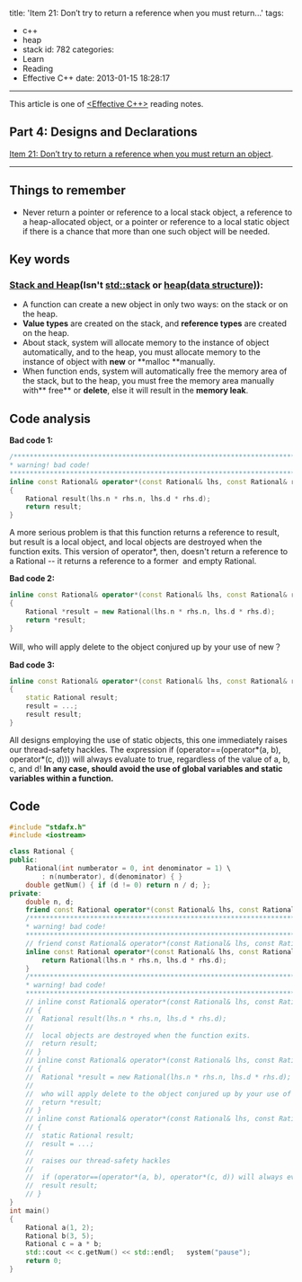 title: 'Item 21: Don’t try to return a reference when you must return...'
tags:
  - c++
  - heap
  - stack
id: 782
categories:
  - Learn
  - Reading
  - Effective C++
date: 2013-01-15 18:28:17
---

This article is one of [&lt;Effective C++&gt;](http://www.yekezhong.com/844 "《Effective C++》阅读笔记 (系列)") reading notes.

## Part 4: Designs and Declarations

[Item 21: Don’t try to return a reference when you must return an object](http://www.yekezhong.com/782 "Item 21: Don’t try to return a reference when you must return an object").

* * *

## Things to remember

*   Never return a pointer or reference to a local stack object, a reference to a heap-allocated object, or a pointer or reference to a local static object if there is a chance that more than one such object will be needed.

## Key words

### [Stack and Heap](http://www.learncpp.com/cpp-tutorial/79-the-stack-and-the-heap/ "The stack and the heap")(Isn't [std::stack](http://www.cplusplus.com/reference/stack/stack/ "LIFO stack") or [heap(data structure)](http://en.wikipedia.org/wiki/Heap_(data_structure) "heap(data structure)")):

*   A function can create a new object in only two ways: on the stack or on the heap.
*   **Value types** are created on the stack, and **reference types** are created on the heap.
*   About stack, system will allocate memory to the instance of object automatically, and to the heap, you must allocate memory to the instance of object with **new** or **malloc **manually.
*   When function ends, system will automatically free the memory area of the stack, but to the heap, you must free the memory area manually with** free** or **delete**, else it will result in the **memory leak**.

## Code analysis

**Bad code 1:**

``` c++
/************************************************************************
* warning! bad code!
************************************************************************/
inline const Rational& operator*(const Rational& lhs, const Rational& rhs) 
{
	Rational result(lhs.n * rhs.n, lhs.d * rhs.d);
 	return result;
}
```

A more serious problem is that this function returns a reference to result, but result is a local object, and local objects are destroyed when the function exits. This version of operator*, then, doesn't return a reference to a Rational -- it returns a reference to a former  and empty Rational.

**Bad code 2:**

``` c++
inline const Rational& operator*(const Rational& lhs, const Rational& rhs)
{
	Rational *result = new Rational(lhs.n * rhs.n, lhs.d * rhs.d);
 	return *result;
}
```

Will, who will apply delete to the object conjured up by your use of new？

**Bad code 3:**

``` c++
inline const Rational& operator*(const Rational& lhs, const Rational& rhs)
{
	static Rational result;
 	result = ...;
 	result result;
}
```
All designs employing the use of static objects, this one immediately raises our thread-safety hackles.
The expression if (operator==(operator*(a, b), operator*(c, d))) will always evaluate to true, regardless of the value of a, b, c, and d!
**In any case, should avoid the use of global variables and static variables within a function.**

## Code

``` c++
#include "stdafx.h" 
#include <iostream> 

class Rational { 
public: 
	Rational(int numberator = 0, int denominator = 1) \
 		: n(numberator), d(denominator) { } 
	double getNum() { if (d != 0) return n / d; };
private: 
	double n, d;
 	friend const Rational operator*(const Rational& lhs, const Rational &rhs);
 	/**********************************************************************
	* warning! bad code!
	**********************************************************************/
 	// friend const Rational& operator*(const Rational& lhs, const Rational &rhs); }; 
	inline const Rational operator*(const Rational& lhs, const Rational& rhs) { 
		return Rational(lhs.n * rhs.n, lhs.d * rhs.d);
	} 
	/************************************************************************ 
	* warning! bad code!
	************************************************************************/
	// inline const Rational& operator*(const Rational& lhs, const Rational& rhs)
	// {
	// 	Rational result(lhs.n * rhs.n, lhs.d * rhs.d);
	// 
	// 	local objects are destroyed when the function exits.
	// 	return result; 
	// } 
	// inline const Rational& operator*(const Rational& lhs, const Rational& rhs) 
	// { 
	// 	Rational *result = new Rational(lhs.n * rhs.n, lhs.d * rhs.d); 
	// 
	// 	who will apply delete to the object conjured up by your use of new ? 
	// 	return *result; 
	// } 
	// inline const Rational& operator*(const Rational& lhs, const Rational& rhs) 
	// { 
	// 	static Rational result; 
	// 	result = ...; 
	// 
	// 	raises our thread-safety hackles 
	// 
	// 	if (operator==(operator*(a, b), operator*(c, d)) will always evaluate to true 
	// 	result result; 
	// } 
}
int main()
{
	Rational a(1, 2); 
	Rational b(3, 5); 
	Rational c = a * b; 
	std::cout << c.getNum() << std::endl; 	system("pause");
 	return 0; 
}
```
